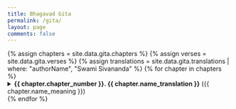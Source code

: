 ```yaml
---
title: Bhagavad Gita
permalink: /gita/
layout: page
comments: false
---
```


<div class="chapters-list">
  {% assign chapters = site.data.gita.chapters %} {% assign verses = site.data.gita.verses
  %} {% assign translations = site.data.gita.translations | where: "authorName",
  "Swami Sivananda" %} {% for chapter in chapters %}
  <details class="chapter-dropdown">
    <summary>
      <strong
        >{{ chapter.chapter_number }}. {{ chapter.name_translation }}</strong
      >
      ({{ chapter.name_meaning }})
    </summary>
    <div class="chapter-summary">
      <p>{{ chapter.chapter_summary }}</p>
    </div>

    <ul class="verses-list">
      {% for verse in verses %} {% if verse.chapter_id == chapter.id %} {%
      assign trans = translations | where: "verse_id", verse.id | first %} {% if
      trans %}
      <li>Verse {{ verse.verse_number }}: {{ trans.description }}</li>
      {% endif %} {% endif %} {% endfor %}
    </ul>

  </details>
  {% endfor %}
</div>
